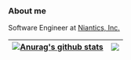 ### About me

Software Engineer at [Niantics, Inc.](https://nianticlabs.com/en/) 

| <a href="https://github.com/tri-chu/github-readme-stats"><img align="center" src="https://github-readme-stats.vercel.app/api?username=tri-chu&show_icons=true&include_all_commits=true&theme=buefy&hide_border=true" alt="Anurag's github stats" /></a> | <a href="https://github.com/tri-chu/github-readme-stats"><img align="center" src="https://github-readme-stats.vercel.app/api/top-langs/?username=tri-chu&layout=compact&theme=buefy&hide_border=true" /></a> |
| ------------- | ------------- |
